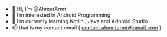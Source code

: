 - 👋 Hi, I’m @AhmetArmt
- 👀 I’m interested in Android Programming
- 🌱 I’m currently learning Kotlin , Java and Adnroid Studio
- 📫 that is my contact email ( contact.ahmetarmt@gmail.com ) 

<!---
AhmetArmt/AhmetArmt is a ✨ special ✨ repository because its `README.md` (this file) appears on your GitHub profile.
You can click the Preview link to take a look at your changes.
--->
